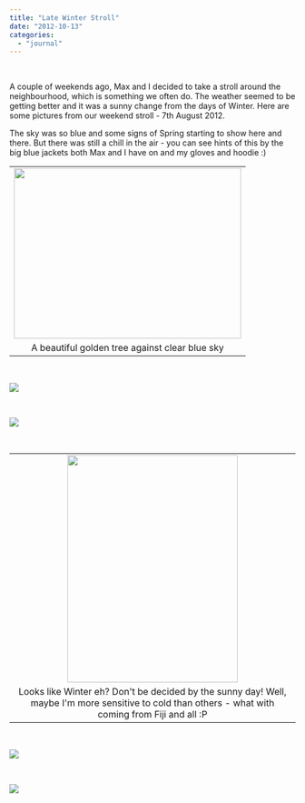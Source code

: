 ```yaml
---
title: "Late Winter Stroll"
date: "2012-10-13"
categories: 
  - "journal"
---
```


 

A couple of weekends ago, Max and I decided to take a stroll around the neighbourhood, which is something we often do. The weather seemed to be getting better and it was a sunny change from the days of Winter. Here are some pictures from our weekend stroll - 7th August 2012.

The sky was so blue and some signs of Spring starting to show here and there. But there was still a chill in the air - you can see hints of this by the big blue jackets both Max and I have on and my gloves and hoodie :)

<table class="tr-caption-container" style="margin-left:auto;margin-right:auto;text-align:center;" cellspacing="0" cellpadding="0" align="center"><tbody><tr><td style="text-align:center;"><a style="margin-left:auto;margin-right:auto;" href="https://shalveena.files.wordpress.com/2012/10/394a1-dscf1918.jpg"><img src="https://shalveena.files.wordpress.com/2012/10/394a1-dscf1918.jpg?w=300" width="400" height="300" border="0"></a></td></tr><tr><td class="tr-caption" style="text-align:center;">A beautiful golden tree against clear blue sky</td></tr></tbody></table>

 

[![](https://shalveena.files.wordpress.com/2012/10/c3f4c-dscf1920.jpg?w=300)](https://shalveena.files.wordpress.com/2012/10/c3f4c-dscf1920.jpg)

 

[![](https://shalveena.files.wordpress.com/2012/10/2226d-dscf1921.jpg?w=225)](https://shalveena.files.wordpress.com/2012/10/2226d-dscf1921.jpg)

 

<table class="tr-caption-container" style="margin-left:auto;margin-right:auto;text-align:center;" cellspacing="0" cellpadding="0" align="center"><tbody><tr><td style="text-align:center;"><a style="margin-left:auto;margin-right:auto;" href="https://shalveena.files.wordpress.com/2012/10/452f6-dscf1913.jpg"><img src="https://shalveena.files.wordpress.com/2012/10/452f6-dscf1913.jpg?w=225" width="300" height="400" border="0"></a></td></tr><tr><td class="tr-caption" style="text-align:center;">Looks like Winter eh? Don't be decided by the sunny day! Well, maybe I'm more sensitive to cold than others - what with coming from Fiji and all :P</td></tr></tbody></table>

 

[![](https://shalveena.files.wordpress.com/2012/10/7bc9a-dscf1915.jpg?w=225)](https://shalveena.files.wordpress.com/2012/10/7bc9a-dscf1915.jpg)

 

[![](https://shalveena.files.wordpress.com/2012/10/1fc0f-dscf1916.jpg?w=225)](https://shalveena.files.wordpress.com/2012/10/1fc0f-dscf1916.jpg)
